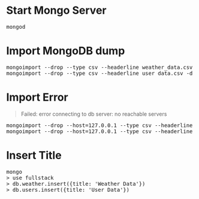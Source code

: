 
# Start Mongo Server
<pre>mongod</pre>

# Import MongoDB dump
<pre>
mongoimport --drop --type csv --headerline weather_data.csv -d fullstack_demo -c weather
mongoimport --drop --type csv --headerline user_data.csv -d fullstack_demo -c users
</pre>

# Import Error
 > Failed: error connecting to db server: no reachable servers
<pre>
mongoimport --drop --host=127.0.0.1 --type csv --headerline weather_data.csv -d fullstack -c weather
mongoimport --drop --host=127.0.0.1 --type csv --headerline user_data.csv -d fullstack -c users
</pre>

# Insert Title
<pre>
mongo
> use fullstack
> db.weather.insert({title: 'Weather Data'})
> db.users.insert({title: 'User Data'})
</pre>

